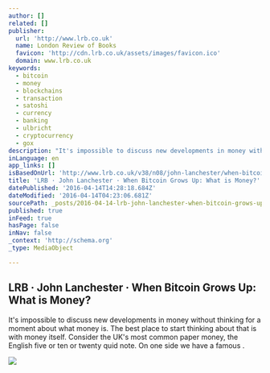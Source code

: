 ```yaml
---
author: []
related: []
publisher:
  url: 'http://www.lrb.co.uk'
  name: London Review of Books
  favicon: 'http://cdn.lrb.co.uk/assets/images/favicon.ico'
  domain: www.lrb.co.uk
keywords:
  - bitcoin
  - money
  - blockchains
  - transaction
  - satoshi
  - currency
  - banking
  - ulbricht
  - cryptocurrency
  - gox
description: "It's impossible to discuss new developments in money without thinking for a moment about what money is. The best place to start thinking about that is with money itself. Consider the UK's most common paper money, the English five or ten or twenty quid note. On one side we have a famous ."
inLanguage: en
app_links: []
isBasedOnUrl: 'http://www.lrb.co.uk/v38/n08/john-lanchester/when-bitcoin-grows-up'
title: 'LRB · John Lanchester · When Bitcoin Grows Up: What is Money?'
datePublished: '2016-04-14T14:28:18.684Z'
dateModified: '2016-04-14T04:23:06.681Z'
sourcePath: _posts/2016-04-14-lrb-john-lanchester-when-bitcoin-grows-up-what-is-money.md
published: true
inFeed: true
hasPage: false
inNav: false
_context: 'http://schema.org'
_type: MediaObject

---
```

<article style=""><h1>LRB · John Lanchester · When Bitcoin Grows Up: What is Money?</h1><p>It's impossible to discuss new developments in money without thinking for a moment about what money is. The best place to start thinking about that is with money itself. Consider the UK's most common paper money, the English five or ten or twenty quid note. On one side we have a famous .</p><img src="http://cdn.lrb.co.uk/assets/covers/q/cov3808.jpg?1460474600" /></article>